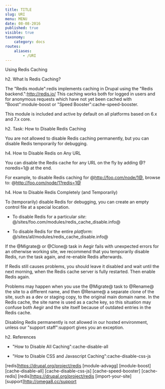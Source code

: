 ```yaml
---
title: TITLE
slug: URI
menu: MENU
date: 08-08-2016
published: true
visible: true
taxonomy:
    category: docs
routes:
    aliases:
        - /URI
---
```


Using Redis Caching

h2. What Is Redis Caching?

The "Redis module":redis implements caching in Drupal using the "Redis
backend.":http://redis.io/ This caching works both for logged in users
and for anonymous requests which have not yet been cached with
"Boost":module-boost or "Speed Booster":cache-speed-booster.

This module is included and active by default on all platforms based on 6.x and 7.x core.

h2. Task: How to Disable Redis Caching

You are not allowed to disable Redis caching permanently, but you can disable
Redis temporarily for debugging.

h4. How to Disable Redis on Any URL

You can disable the Redis cache for any URL on the fly by adding
@?noredis=1@ at the end.

For example, to disable Redis caching for @http://foo.com/node/1@, browse
 to: @http://foo.com/node/1?redis=1@

h4. How to Disable Redis Completely (and Temporarily)

To (temporarily) disable Redis for debugging, you can create an empty
control file at a special location.

* To disable Redis for a particular *site*:  @/sites/foo.com/modules/redis_cache_disable.info@

* To disable Redis for the entire *platform*:   @/sites/all/modules/redis_cache_disable.info@

If the @Migrate@ or @Clone@ task in Aegir fails with unexpected errors
for an otherwise working site, we recommend that you temporarily disable Redis,
run the task again, and re-enable Redis afterwards.

If Redis still causes problems, you should leave it disabled and wait
until the next morning, when the Redis cache server is fully restarted.
Then enable Redis again.

Problems may happen when you use the @Migrate@ task to @Rename@ the
site to a different name, and then @Rename@ a separate clone of the
site, such as a dev or staging copy, to the original main domain
name. In the Redis cache, the site name is used as a cache key, so
this situation may confuse both Aegir and the site itself because of
outdated entries in the Redis cache.

Disabling Redis permanently is not allowed in our hosted environment,
unless our "support staff":support gives you an exception.

h2. References

* "How to Disable All Caching":cache-disable-all

* "How to Disable CSS and Javascript Caching":cache-disable-css-js


[redis]https://drupal.org/project/redis
[module-advagg]
[module-boost]
[cache-disable-all]
[cache-disable-css-js]
[cache-speed-booster]
[cache-redis]
[redis]https://drupal.org/project/redis
[import-your-site]
[support]http://omega8.cc/support
